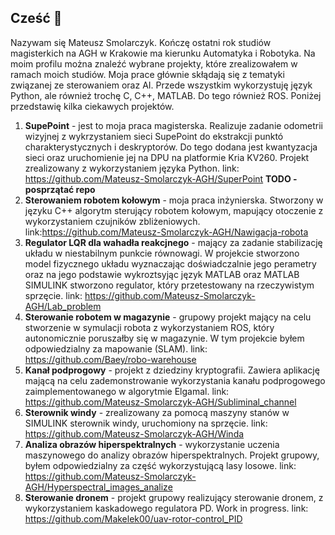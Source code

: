 ## Cześć 👋

Nazywam się Mateusz Smolarczyk. Kończę ostatni rok studiów magisterkich na AGH w Krakowie ma kierunku Automatyka i Robotyka. Na moim profilu można znaleźć wybrane projekty, które zrealizowałem w ramach moich studiów. Moja prace głównie skłądają się z tematyki związanej ze sterowaniem oraz AI. Przede wszystkim wykorzystuję język Python, ale również trochę C, C++, MATLAB. Do tego również ROS. Poniżej przedstawię kilka ciekawych projektów.

1. **SupePoint** - jest to moja praca magisterska. Realizuje zadanie odometrii wizyjnej z wykrzystaniem sieci SupePoint do ekstrakcji punktó charakterystycznych i deskryptorów. Do tego dodana jest kwantyzacja sieci oraz uruchomienie jej na DPU na platformie Kria KV260. Projekt zrealizowany z wykorzystaniem języka Python.
link: https://github.com/Mateusz-Smolarczyk-AGH/SuperPoint **TODO -posprzątać repo**
2. **Sterowaniem robotem kołowym** - moja praca inżynierska. Stworzony w języku C++ algorytm sterujący robotem kołowym, mapujący otoczenie z wykorzystaniem czujników zbliżeniowych. link:https://github.com/Mateusz-Smolarczyk-AGH/Nawigacja-robota
3. **Regulator LQR dla wahadła reakcjnego** - mający za zadanie stabilizację układu w niestabilnym punkcie równowagi. W projekcie stworzono model fizycznego układu wyznaczając doświadczalnie jego perametry oraz na jego podstawie wykroztsyjąc język MATLAB oraz MATLAB SIMULINK stworzono regulator, który przetestowany na rzeczywistym sprzęcie.
link: https://github.com/Mateusz-Smolarczyk-AGH/Lab_problem
4. **Sterowanie robotem w magazynie** - grupowy projekt mający na celu stworzenie w symulacji robota z wykorzystaniem ROS, który autonomicznie poruszałby się w magazynie. W tym projekcie byłem odpowiedzialny za mapowanie (SLAM). 
link: https://github.com/Baey/robo-warehouse
5. **Kanał podprogowy** - projekt z dziedziny kryptografii. Zawiera aplikację mającą na celu zademonstrowanie wykorzystania kanału podprogowego zaimplementowanego w algorytmie Elgamal.
link: https://github.com/Mateusz-Smolarczyk-AGH/Subliminal_channel
6. **Sterownik windy** - zrealizowany za pomocą maszyny stanów w SIMULINK sterownik windy, uruchomiony na sprzęcie. link: https://github.com/Mateusz-Smolarczyk-AGH/Winda
7. **Analiza obrazów hiperspektralnych** - wykorzystanie uczenia maszynowego do analizy obrazów hiperspektralnych. Projekt grupowy, byłem odpowiedzialny za część wykorzystującą lasy losowe. link: https://github.com/Mateusz-Smolarczyk-AGH/Hyperspectral_images_analize
8. **Sterowanie dronem** - projekt grupowy realizujący sterowanie dronem, z wykorzystaniem kaskadowego regulatora PD. Work in progress. link: https://github.com/Makelek00/uav-rotor-control_PID

